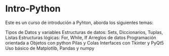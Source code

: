 # Intro-Python

Este es un curso de introdución a Pyhton, aborda los siguientes temas:

Tipos de Datos y variables
Estructuras de datos: Sets, Diccionarios, Tuplas, Listas
Estructuras lógicas: For, While, If
Arreglos de datos
Programación orientada a Objetos con python
Pilas y Colas
Interfaces con Tkinter y PyQt5
Uso básico de Matplotlib, Pandas y numpy
